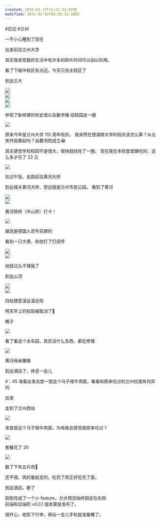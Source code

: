 ```yaml
---
created: 2020-03-17T13:21:33.879Z
modified: 2021-02-02T08:28:22.388Z
---
```

#日记 #兰州

<!-- @timer "date":"Fri Dec 27 2019 09:10:04 GMT+0800 (CST)" -->

一不小心睡到了现在

<!-- @timer "date":"Fri Dec 27 2019 09:31:54 GMT+0800 (China Standard Time)","duration":"22 minutes" -->

出发前往兰州大学

<!-- @timer "date":"Fri Dec 27 2019 09:44:48 GMT+0800 (China Standard Time)","duration":"13 minutes" -->

其实我发现我的生活中有许多的碎片时间可以加以利用。

看了下榆中校区有点远，今天只去主校区了

<!-- @timer "date":"Fri Dec 27 2019 10:09:51 GMT+0800 (China Standard Time)","duration":"25 minutes" -->

到达兰大

![](https://i.loli.net/2019/12/27/WK1D5idEyfbRwZx.jpg)  
![](https://i.loli.net/2019/12/27/zsNFY6Jm7uL1HEn.jpg)  
![](https://i.loli.net/2019/12/27/BRXOS3JjcKvTk4y.jpg)  
![](https://i.loli.net/2019/12/27/WUbLX2GmfHOySd6.jpg)

<!-- @timer "date":"Fri Dec 27 2019 10:42:38 GMT+0800 (China Standard Time)","duration":"33 minutes" -->

参观了新修建的校史馆以及数学楼
绕校园走一圈

![](https://i.loli.net/2019/12/27/NaPrARpqdYyo7QF.jpg)

原来今年是兰州大学 110 周年校庆。
我突然在想湖南大学的校庆该怎么算？从北宋开始算起吗？岳麓书院成立:joy:

<!-- @timer "date":"Fri Dec 27 2019 11:33:07 GMT+0800 (China Standard Time)","duration":"about 1 hour" -->

其实感觉学校校园不是很大，很快就绕完了一圈。
现在我在本校食堂蹭吃的，这么多才花了 22 元

![](https://i.loli.net/2019/12/27/P3auSBz2Q5jJVWn.jpg)

<!-- @timer "date":"Fri Dec 27 2019 12:01:52 GMT+0800 (China Standard Time)","duration":"29 minutes" -->

吃过午饭，走路前往黄河大桥

<!-- @timer "date":"Fri Dec 27 2019 12:49:17 GMT+0800 (China Standard Time)","duration":"about 1 hour" -->

到达城关黄河大桥，旁边就是兰州市民公园。
看到了黄河

![](https://i.loli.net/2019/12/27/4HUyujtNzJv2psO.jpg)  
![](https://i.loli.net/2019/12/27/YPXmWIiJCAL9dfx.jpg)

<!-- @timer "date":"Fri Dec 27 2019 13:11:25 GMT+0800 (China Standard Time)","duration":"22 minutes" -->

黄河铁桥（中山桥）打卡！

<!-- @timer "date":"Fri Dec 27 2019 13:19:23 GMT+0800 (China Standard Time)","duration":"8 minutes" -->

![](https://i.loli.net/2019/12/27/lT2RdXAKpfxtUHw.jpg)

据说是德国人百年前建的

<!-- @timer "date":"Fri Dec 27 2019 13:32:28 GMT+0800 (China Standard Time)","duration":"13 minutes" -->

看到一只大黄，和他打了打招呼

![](https://i.loli.net/2019/12/27/s8bQDnG63KIHhoA.jpg)  
![](https://i.loli.net/2019/12/27/DN9rALkUEM7hejX.jpg)

他扭过头不理我了

<!-- @timer "date":"Fri Dec 27 2019 13:51:55 GMT+0800 (China Standard Time)","duration":"19 minutes" -->

到达山顶

![](https://i.loli.net/2019/12/27/vlnGZxKuBELrb69.jpg)  
![](https://i.loli.net/2019/12/27/XLTZlW3ONsG1DhV.jpg)

<!-- @timer "date":"Fri Dec 27 2019 14:07:08 GMT+0800 (China Standard Time)","duration":"15 minutes" -->

四处随意溜达溜达啦

<!-- @timer "date":"Fri Dec 27 2019 14:19:05 GMT+0800 (China Standard Time)","duration":"12 minutes" -->

明天早上的航班被取消了:new_moon_with_face:

<!-- @timer "date":"Fri Dec 27 2019 14:47:35 GMT+0800 (China Standard Time)","duration":"29 minutes" -->

鴨子

![](https://i.loli.net/2019/12/27/oEDIhyAxb1Oawku.jpg)

<!-- @timer "date":"Fri Dec 27 2019 14:56:08 GMT+0800 (China Standard Time)","duration":"9 minutes" -->

看了看这个水车园，其实没什么东西，都在修理

<!-- @timer "date":"Fri Dec 27 2019 15:03:49 GMT+0800 (China Standard Time)","duration":"8 minutes" -->

![](https://i.loli.net/2019/12/27/THUgBnCX5AGEY8f.jpg)

黄河母亲雕像

<!-- @timer "date":"Fri Dec 27 2019 15:31:45 GMT+0800 (China Standard Time)","duration":"28 minutes" -->

到达酒店了，休息一会儿

<!-- @timer "date":"Fri Dec 27 2019 16:02:50 GMT+0800 (China Standard Time)","duration":"31 minutes" -->

4：45 准备出发去尝一尝这个马子禄牛肉面，看看和原来吃过的兰州拉面有何异同

<!-- @timer "date":"Fri Dec 27 2019 16:54:05 GMT+0800 (China Standard Time)","duration":"about 1 hour" -->

出发

<!-- @timer "date":"Fri Dec 27 2019 17:29:55 GMT+0800 (China Standard Time)","duration":"36 minutes" -->

走到了兰州西站

![](https://i.loli.net/2019/12/27/wms81g2EupBJUYv.jpg)

<!-- @timer "date":"Fri Dec 27 2019 17:53:21 GMT+0800 (China Standard Time)","duration":"23 minutes" -->

来尝尝这个马子禄牛肉面，为啥我总感觉我原来吃过？

![](https://i.loli.net/2019/12/27/A2bauqfIZ8PH3tM.jpg)

套餐花了 20

![](https://i.loli.net/2019/12/27/x6hqWXnOGJlmQwA.jpg)

数了下有五片肉:full_moon_with_face:

<!-- @timer "date":"Fri Dec 27 2019 18:13:40 GMT+0800 (China Standard Time)","duration":"20 minutes" -->

还不错，肉的量挺足的，吃完了肉正好吃完了面。

<!-- @timer "date":"Fri Dec 27 2019 18:53:40 GMT+0800 (China Standard Time)","duration":"40 minutes" -->

到达酒店，歇了

<!-- @timer "date":"Fri Dec 27 2019 22:24:26 GMT+0800 (China Standard Time)","duration":"about 4 hours" -->

刚刚完成了一个小 feature，允许预览始终固定在右侧  
前端和后端的 v0.0.1 版本算是发布了。

<!-- @timer "date":"Fri Dec 27 2019 22:31:56 GMT+0800 (China Standard Time)","duration":"8 minutes" -->

很开心，收拾下行李，再玩一会儿手机就准备睡了。
